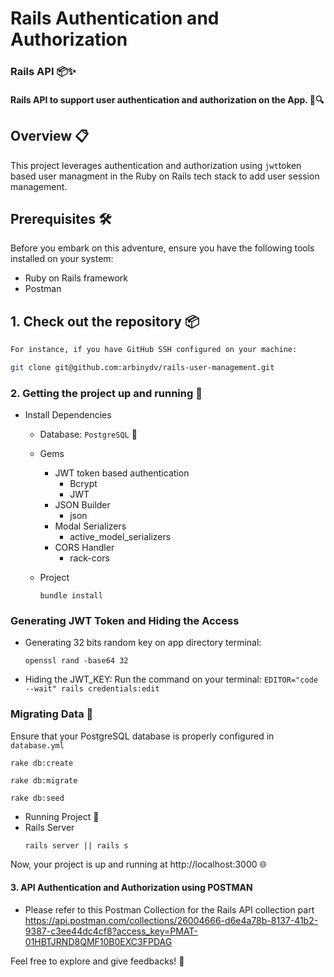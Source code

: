 # Rails Authentication and Authorization 







### Rails API  📦✨
#### Rails API to support user authentication and authorization on the App. 🛒🔍
## Overview 📋
This project leverages authentication and authorization using `jwt`token based user managment in the Ruby on Rails tech stack to add user session management.
## Prerequisites 🛠️
Before you embark on this adventure, ensure you have the following tools installed on your system:
- Ruby on Rails framework
- Postman 

## 1. Check out the repository 📦
```bash
For instance, if you have GitHub SSH configured on your machine:

git clone git@github.com:arbinydv/rails-user-management.git

```
### 2. Getting the project up and running  🚀
* Install Dependencies 
  * Database: `PostgreSQL` 🐘
  * Gems
     * JWT token based authentication
        - Bcrypt
        - JWT
    * JSON Builder 
        - json
    * Modal Serializers
      - active_model_serializers
    * CORS Handler
      - rack-cors
  
  * Project
    ```
    bundle install
    ```
### Generating JWT Token and Hiding the Access
  * Generating 32 bits random key on app directory terminal:
    
      `openssl rand -base64 32`
  * Hiding the JWT_KEY: Run the command on your terminal:
      `EDITOR="code --wait" rails credentials:edit`

### Migrating Data 🌱

  Ensure that your PostgreSQL database is properly configured in `database.yml`
  ``` 
  rake db:create 
  
  rake db:migrate

  rake db:seed 
  ```

* Running Project  🏃
 * Rails Server
    ``` 
    rails server || rails s
    ```
 Now, your project is up and running at http://localhost:3000 🌐
#### 3. API Authentication and Authorization using POSTMAN
* Please refer to this Postman Collection for the Rails API collection part 
https://api.postman.com/collections/26004666-d6e4a78b-8137-41b2-9387-c3ee44dc4cf8?access_key=PMAT-01HBTJRND8QMF10B0EXC3FPDAG


Feel free to explore and give feedbacks! 🎉
